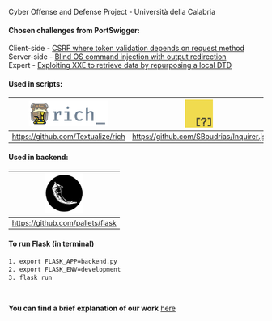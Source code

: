 Cyber Offense and Defense Project - Università della Calabria
#### Chosen challenges from PortSwigger:
Client-side - <a href="https://portswigger.net/web-security/csrf/bypassing-token-validation/lab-token-validation-depends-on-request-method">CSRF where token validation depends on request method</a> <br>
Server-side - <a href="https://portswigger.net/web-security/os-command-injection/lab-blind-output-redirection">Blind OS command injection with output redirection</a> <br>
Expert - <a href="https://portswigger.net/web-security/xxe/blind/lab-xxe-trigger-error-message-by-repurposing-local-dtd">Exploiting XXE to retrieve data by repurposing a local DTD</a>

#### Used in scripts:
<img src="https://github.com/giadagabriele/COD-project/blob/main/README/rich.png" height="50px"/>  | <img src="https://github.com/giadagabriele/COD-project/blob/main/README/inquirer.png" height="55px"/> | <img src="https://github.com/giadagabriele/COD-project/blob/main/README/typer.png" height="40px"/> |
:---: | :---: | :---:
https://github.com/Textualize/rich | https://github.com/SBoudrias/Inquirer.js | https://github.com/tiangolo/typer

#### Used in backend:
<img src="https://github.com/giadagabriele/COD-project/blob/main/README/flask.png"  height="80px"/> |
| :---: | 
https://github.com/pallets/flask |

#### To run Flask (in terminal)
```shell
1. export FLASK_APP=backend.py    
2. export FLASK_ENV=development
3. flask run
```
<br>

**You can find a brief explanation of our work** <a href="https://github.com/giadagabriele/COD-project/blob/main/COD-project_presentation.pdf">here</a>
